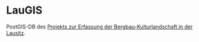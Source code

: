 # LauGIS
PostGIS-DB des [Projekts zur Erfassung der Bergbau-Kulturlandschaft in der Lausitz](https://bldam-brandenburg.de/arbeitsbereiche/bau-und-kunstdenkmalpflege/forschungen-und-projekte/erfassungsprojekt-lausitz/). 

